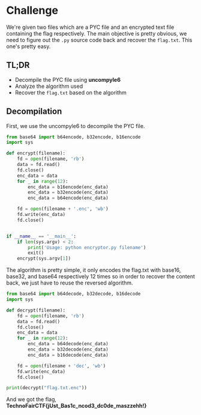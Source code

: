 # Challenge

We're given two files which are a PYC file and an encrypted text file containing the flag respectively. The main objective is pretty obvious, we need to figure out
the `.py` source code back and recover the `flag.txt`. This one's pretty easy.

## TL;DR
* Decompile the PYC file using **uncompyle6**
* Analyze the algorithm used
* Recover the `flag.txt` based on the algorithm

## Decompilation

First, we use the uncompyle6 to decompile the PYC file.

```python
from base64 import b64encode, b32encode, b16encode
import sys

def encrypt(filename):
    fd = open(filename, 'rb')
    data = fd.read()
    fd.close()
    enc_data = data
    for _ in range(12):
        enc_data = b16encode(enc_data)
        enc_data = b32encode(enc_data)
        enc_data = b64encode(enc_data)

    fd = open(filename + '.enc', 'wb')
    fd.write(enc_data)
    fd.close()


if __name__ == '__main__':
    if len(sys.argv) < 2:
        print('Usage: python encryptor.py filename')
        exit()
    encrypt(sys.argv[1])
```
The algorithm is pretty simple, it only encodes the flag.txt with base16, base32, and base64 respectively 12 times so in order
to recover the content back, we just have to reuse the reversed algorithm.

```python
from base64 import b64decode, b32decode, b16decode
import sys

def decrypt(filename):
    fd = open(filename, 'rb')
    data = fd.read()
    fd.close()
    enc_data = data
    for _ in range(12):
        enc_data = b64decode(enc_data)
        enc_data = b32decode(enc_data)
        enc_data = b16decode(enc_data)

    fd = open(filename + 'dec', 'wb')
    fd.write(enc_data)
    fd.close()

print(decrypt("flag.txt.enc"))
```

And we got the flag, **TechnoFairCTF{jUst_Bas1c_ncod3_dc0de_maszzehh!}**

